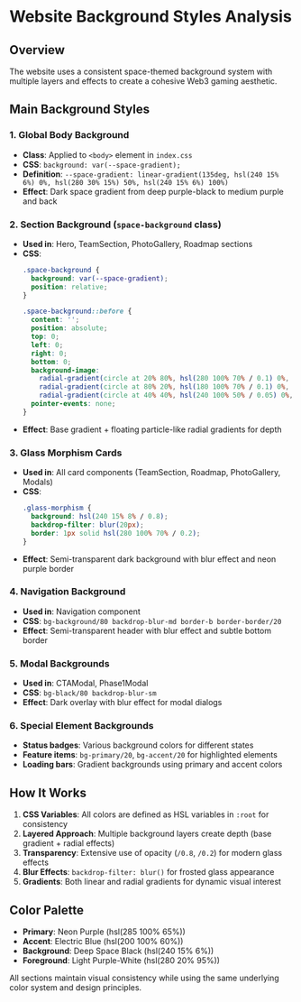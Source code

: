 # Website Background Styles Analysis

## Overview
The website uses a consistent space-themed background system with multiple layers and effects to create a cohesive Web3 gaming aesthetic.

## Main Background Styles

### 1. Global Body Background
- **Class**: Applied to `<body>` element in `index.css`
- **CSS**: `background: var(--space-gradient);`
- **Definition**: `--space-gradient: linear-gradient(135deg, hsl(240 15% 6%) 0%, hsl(280 30% 15%) 50%, hsl(240 15% 6%) 100%)`
- **Effect**: Dark space gradient from deep purple-black to medium purple and back

### 2. Section Background (`space-background` class)
- **Used in**: Hero, TeamSection, PhotoGallery, Roadmap sections
- **CSS**: 
  ```css
  .space-background {
    background: var(--space-gradient);
    position: relative;
  }
  
  .space-background::before {
    content: '';
    position: absolute;
    top: 0;
    left: 0;
    right: 0;
    bottom: 0;
    background-image: 
      radial-gradient(circle at 20% 80%, hsl(280 100% 70% / 0.1) 0%, transparent 50%),
      radial-gradient(circle at 80% 20%, hsl(180 100% 70% / 0.1) 0%, transparent 50%),
      radial-gradient(circle at 40% 40%, hsl(240 100% 50% / 0.05) 0%, transparent 50%);
    pointer-events: none;
  }
  ```
- **Effect**: Base gradient + floating particle-like radial gradients for depth

### 3. Glass Morphism Cards
- **Used in**: All card components (TeamSection, Roadmap, PhotoGallery, Modals)
- **CSS**:
  ```css
  .glass-morphism {
    background: hsl(240 15% 8% / 0.8);
    backdrop-filter: blur(20px);
    border: 1px solid hsl(280 100% 70% / 0.2);
  }
  ```
- **Effect**: Semi-transparent dark background with blur effect and neon purple border

### 4. Navigation Background
- **Used in**: Navigation component
- **CSS**: `bg-background/80 backdrop-blur-md border-b border-border/20`
- **Effect**: Semi-transparent header with blur effect and subtle bottom border

### 5. Modal Backgrounds
- **Used in**: CTAModal, Phase1Modal
- **CSS**: `bg-black/80 backdrop-blur-sm`
- **Effect**: Dark overlay with blur effect for modal dialogs

### 6. Special Element Backgrounds
- **Status badges**: Various background colors for different states
- **Feature items**: `bg-primary/20`, `bg-accent/20` for highlighted elements
- **Loading bars**: Gradient backgrounds using primary and accent colors

## How It Works

1. **CSS Variables**: All colors are defined as HSL variables in `:root` for consistency
2. **Layered Approach**: Multiple background layers create depth (base gradient + radial effects)
3. **Transparency**: Extensive use of opacity (`/0.8`, `/0.2`) for modern glass effects
4. **Blur Effects**: `backdrop-filter: blur()` for frosted glass appearance
5. **Gradients**: Both linear and radial gradients for dynamic visual interest

## Color Palette
- **Primary**: Neon Purple (hsl(285 100% 65%))
- **Accent**: Electric Blue (hsl(200 100% 60%))
- **Background**: Deep Space Black (hsl(240 15% 6%))
- **Foreground**: Light Purple-White (hsl(280 20% 95%))

All sections maintain visual consistency while using the same underlying color system and design principles.
